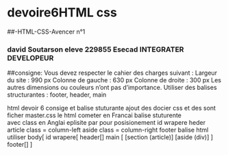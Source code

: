 # devoire6HTML css
##-HTML-CSS-Avencer n°1
### david Soutarson  eleve 229855 Esecad  INTEGRATER DEVELOPEUR
##consigne:
Vous devez respecter le cahier des charges suivant :
Largeur du site : 990 px
Colonne de gauche : 630 px
Colonne de droite : 300 px
Les autres dimensions ou couleurs n’ont pas d’importance.
Utiliser des balises structurantes : footer, header, main


html devoir 6 consige et balise stuturante ajout des docier css et
des sont ficher master.css le html cometer en Francai balise stuturente  
avec class en Anglai eplisite par pour posisionement id wrapere
heder article class = column-left aside class = column-right footer
balise
html utiliser body[ id wrapere[ header[] main [ [section (article)]
[aside (div)] ] footer[] ]

